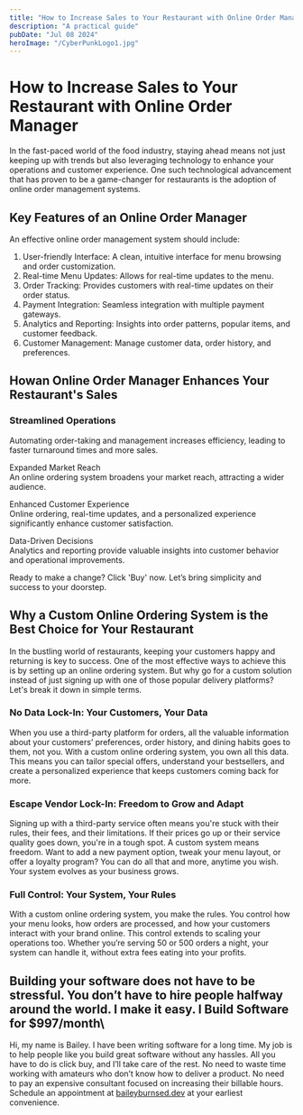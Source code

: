 ```yaml
---
title: "How to Increase Sales to Your Restaurant with Online Order Manager"
description: "A practical guide"
pubDate: "Jul 08 2024"
heroImage: "/CyberPunkLogo1.jpg"
---
```


# How to Increase Sales to Your Restaurant with Online Order Manager

In the fast-paced world of the food industry, staying ahead means not just keeping up with trends but also leveraging technology to enhance your operations and customer experience. One such technological advancement that has proven to be a game-changer for restaurants is the adoption of online order management systems.

## Key Features of an Online Order Manager

An effective online order management system should include:

1. User-friendly Interface: A clean, intuitive interface for menu browsing and order customization.
2. Real-time Menu Updates: Allows for real-time updates to the menu.
3. Order Tracking: Provides customers with real-time updates on their order status.
4. Payment Integration: Seamless integration with multiple payment gateways.
5. Analytics and Reporting: Insights into order patterns, popular items, and customer feedback.
6. Customer Management: Manage customer data, order history, and preferences.

## Howan Online Order Manager Enhances Your Restaurant's Sales

### Streamlined Operations

Automating order-taking and management increases efficiency, leading to faster turnaround times and more sales.

Expanded Market Reach  
An online ordering system broadens your market reach, attracting a wider audience.

Enhanced Customer Experience  
Online ordering, real-time updates, and a personalized experience significantly enhance customer satisfaction.

Data-Driven Decisions  
Analytics and reporting provide valuable insights into customer behavior and operational improvements.

Ready to make a change? Click 'Buy' now. Let’s bring simplicity and success to your doorstep.

## Why a Custom Online Ordering System is the Best Choice for Your Restaurant

In the bustling world of restaurants, keeping your customers happy and returning is key to success. One of the most effective ways to achieve this is by setting up an online ordering system. But why go for a custom solution instead of just signing up with one of those popular delivery platforms? Let's break it down in simple terms.

### No Data Lock-In: Your Customers, Your Data

When you use a third-party platform for orders, all the valuable information about your customers’ preferences, order history, and dining habits goes to them, not you. With a custom online ordering system, you own all this data. This means you can tailor special offers, understand your bestsellers, and create a personalized experience that keeps customers coming back for more.

### Escape Vendor Lock-In: Freedom to Grow and Adapt

Signing up with a third-party service often means you're stuck with their rules, their fees, and their limitations. If their prices go up or their service quality goes down, you're in a tough spot. A custom system means freedom. Want to add a new payment option, tweak your menu layout, or offer a loyalty program? You can do all that and more, anytime you wish. Your system evolves as your business grows.

### Full Control: Your System, Your Rules

With a custom online ordering system, you make the rules. You control how your menu looks, how orders are processed, and how your customers interact with your brand online. This control extends to scaling your operations too. Whether you’re serving 50 or 500 orders a night, your system can handle it, without extra fees eating into your profits.

## Building your software does not have to be stressful. You don’t have to hire people halfway around the world. I make it easy. I Build Software for $997/month\

Hi, my name is Bailey. I have been writing software for a long time. My job is to help people like you build great software without any hassles. All you have to do is click buy, and I’ll take care of the rest. No need to waste time working with amateurs who don’t know how to deliver a product. No need to pay an expensive consultant focused on increasing their billable hours. Schedule an appointment at [baileyburnsed.dev](http://baileyburnsed.dev) at your earliest convenience.
